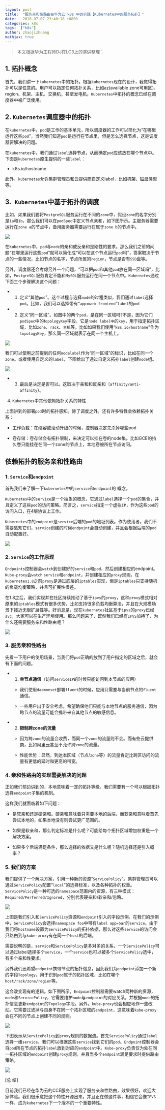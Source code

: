 ```yaml
---
layout: post
title:  "服务亲和性路由在华为云 k8s 中的实践【Kubernetes中的服务拓扑】"
date:   2018-07-07 23:40:18 +0800
categories: k8s
tags:  ["k8s"]
author: zhaojizhuang
mathjax: true
---
```


> 本文根据华为工程师DJ在LC3上的演讲整理：


## 1. 拓扑概念

首先，我们讲一下`kubernetes`中的拓扑。根据`kubernetes`现在的设计，我觉得拓扑可以是任意的。用户可以指定任何拓扑关系，比如az(available zone可用区)、region、机架、主机、交换机，甚至发电机。`Kubernetes`中拓扑的概念已经在调度器中被广泛使用。

## 2. `Kubernetes`调度器中的拓扑

在`kubernetes`中，`pod`是工作的基本单元，所以调度器的工作可以简化为“在哪里运行这些`pod`”，当然我们知道`pod`是运行在节点里，但是怎么选择节点，这是调度器要解决的问题。

在`kubernetes`中，我们通过`label`选择节点，从而确定`pod`应该放在哪个节点中。下面是`kubernetes`原生提供的一些`label`：

- k8s.io/hostname

此外，`kubernetes`允许集群管理员和云提供商自定义label，比如机架、磁盘类型等。

## 3.` Kubernetes`中基于拓扑的调度

比如，如果我们要将`PostgreSQL`服务运行在不同的`zone`中，假设`zone`的名字分别是`1a`和`1b`，那么我们可以在`podSpec`中定义节点亲和，如下图所示。主服务器需要运行在`zone a`的节点中，备用服务器需要运行在属于`zone b`的节点中。

![](/images/svctop1.jpeg)

在k`ubernetes`中，`pod`与`node`的亲和或反亲和是刚性的要求。那么我们之前的问题“在哪里运行这些`pod`”就可以简化成“可以在这个节点运行`pod`吗”，答案取决于节点的一些情况，比如节点的名字，节点所属的`region`，节点是否有`SSD`盘等。

另外，调度器还会考虑另外一个问题，“可以把`pod`和其他`pod`放在同一区域吗”，比如，`PostgreSQL`服务肯定不能和`MySQL`服务运行在同一个节点中。`Kubernetes`通过下面三个步骤解决这个问题：

- 1. 定义“其他`pod`”。这个过程与选择`node`的过程类似，我们通过`label`选择`pod`。比如，我们可以选择带有“`app`=`web-frontend`”`label`的`pod`

- 2. 定义“同一区域”。如图中的两个`pod`，是在同一区域吗?不是，因为它们`podSpec`中的t`opologyKey`字段，它是`node label中`的`key`，用于指定拓扑区域，比如`zone`、`rack`、`主机`等。比如如果我们使用“`k8s.io/hostname`”作为`topologyKey`，那么同一区域就表示在同一个主机上。

![](/images/svctop2.jpeg)

我们可以使用之前提到的任何`nodelabel`作为“同一区域”的标识，比如在同一个`zone`。或者使用自定义的`label`，下图给出了通过自定义拓扑`label`创建`node`组。

![](/images/svctop3.jpeg)

- 3. 最后是决定是否可以。这取决于亲和和反亲和（`affinity/anti-affinity`）。

4. `Kubernetes`中其他依赖拓扑关系的特性

上面讲到的部署`pod`时的拓扑感知。除了调度之外，还有许多特性会依赖拓扑关系：

- 工作负载：在缩容或滚动升级的时候，控制器决定先杀掉哪些pod

- 卷存储：卷存储会有拓扑限制，来决定可以挂在卷的node集。比如GCE的持久卷只能挂在在同一个zone的节点上，本地卷被所在节点访问。

## 依赖拓扑的服务亲和性路由

### 1. `Service`和`endpoint`

首先我们来了解一下`kubernetes`中的`service`和`endpoint`的 概念。

`Kubernetes`中的`service`是一个抽象的概念，它通过`label`选择一个`pod`的集合，并且定义了这些`pod`的访问策略。简言之，`service`指定一个虚拟`IP`，作为这些`pod`的访问入口，在4层协议上工作。

`Kubernetes`中的`endpoint`是`service`后端的`pod`的地址列表。作为使用者，我们不需要感知它们，`service`创建的时候`endpoint`会自动创建，并且会根据后端的`pod`自动配置好。

![](/images/svctop4.jpeg)

### 2. `Service`的工作原理

`Endpoints`控制器会`watch`到创建好的`service`和`pod`，然后创建相应的endpoint。`Kube-proxy`会`watch` `service`和`endpoint`，并创建相应的`proxy`规则。在`kubernetes1.8`之前`proxy`是通过底层的`iptables`实现，但是`iptables`只支持随机的负载均衡策略，并且可扩展性很差。

在1.8之后，我们实现并在社区持续推动了基于`ipvs`的`proxy`，这种`proxy`模式相对原来的`iptables`模式有很多优势，比如支持很多负载均衡算法，并且在大规模场景下接近无限扩展性等。好消息是，现在`kubernetes`社区基于`ipvs`的`proxy`已经`svc`，大家可以在生产环境使用。那么问题来了，既然我们已经有`IPVS`加持了，为什么还需要服务亲和性路由呢？

![](/images/svctop5.jpeg)

### 3. 服务亲和性路由

先看一下用户的使用场景，当我们将`pod`正确的放到了用户指定的区域之后，就会有下面的问题。

- 1. **单节点通信**（访问`serviceIP`的时候只能访问到本节点的应用）

    - 我们使用`daemonset`部署`fluent`的时候，应用只需要与当前节点的`fluent`通信。

    - 一些用户出于安全考虑，希望确保他们只能与本地节点的服务通信，因为跨节点的流量可能会携带来自其他节点的敏感信息。

- 2. **限制跨zone的流量**

    -  因为跨`zone`的流量会收费，而同一个`zone`的流量则不会。而有些云提供商，比如阿里云甚至不允许跨`zone`的流量。

    -  性能优势：显然，到达本区域（节点/`zone`等）的流量肯定比跨区访问的流量有更低的延时和更高的带宽。

### 4. 亲和性路由的实现需要解决的问题

正如我们前边讲到的，本地意味着一定的拓扑等级，我们需要有一个可以根据拓扑选择`endpoint`子集的机制。

这样我们就面临着如下问题：

- 是软亲和还是硬亲和。硬亲和意味着只需要本地的后端，而软亲和意味着首先尝试本地的，如果本地没有则尝试更广范围的。

- 如果是软亲和，那么判定标准是什么呢？可能给每个拓扑区域增加权重是一个解决方案。

- 如果多个后端满足条件，那么选择的依据又是什么呢？随机选择还是引入概率？

### 5. 我们的方案

我们提供了一个解决方案，引用一种新的资源“`ServicePolicy`”。集群管理员可以通过`ServicePolicy`配置“`local`”的选择标准，以及各种拓扑的权重。`ServicePolicy`是一种可选的`namespace`范围内的资源，有三种模式：`Required/Perferred/Ignored`，分别代表硬亲和/软亲和/忽略。

![](/images/svctop6.jpeg)

上图是我们引入和`ServicePolicy`资源和`endpoint`引入的字段示例。在我们的示例中，`ServicePolicy`会选择`namespace foo`中带有`label app=bar`的`service`。由于我们将`hostname`设置为`ServicePolicy`的拓扑依据，那么对这些`service`的访问会只路由到与`kube-proxy`有在同一个`host`的后端。

需要说明的是，`service`和`ServicePolicy`是多对多的关系，一个`ServicePolicy`可以通过label选择多个`service`，一个`service`也可以被多个`ServicePolicy`选中，有多个亲和性要求。

另外我们还希望`endpoint`携带节点的拓扑信息，因此我们为`endpoint`添加一个新的字段`Topology`，用于识别`pod`属于的拓扑区域，比如在哪个`host/rack/zone/region`等。

这会改变现有的逻辑。如下图所示，`Endpoint`控制器需要watch两种新的资源，`node`和`ServicePolicy`，它需要维护`node`与`endpoint`的对应关系，并根据`node`的拓扑信息更新`endpoint`的`Topology`字段。另外，`kube-proxy`也会相应地作一些改动。它需要过滤掉与自身不在同一个拓扑区域的`endpoint`，这意味着`kube-proxy`会在不同的节点上创建不同的规则。

![](/images/svctop7.jpeg)

下图表示从`ServicePolicy`到`proxy`规则的数据流。首先`ServicePolicy`通过`label`选择一组`service`，我们可以根据这些`service`找到它们的`pod`。`Endpoint`控制器会将`pod`所在节点的拓扑`label`放到对应的`endpoint`中。`Kube-proxy`负责仅为处在同一拓扑区域的`endpoint`创建`proxy`规则，并且当多个`endpoint`满足要求时提供路由策略。

![](/images/svctop8.jpeg)

[总 结]

目前我们已经在华为云的CCE服务上实现了服务亲和性路由，效果很好，欢迎大家体验。我们很乐意把这个特性开源出来，并且正在做这件事，相信它会像`IPVS`一样，成为`kubernetes`下一个版本的一个重要特性。